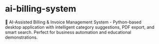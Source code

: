 # ai-billing-system
🤖 AI-Assisted Billing &amp; Invoice Management System - Python-based desktop application with intelligent category suggestions, PDF export, and smart search. Perfect for business automation and educational demonstrations.
